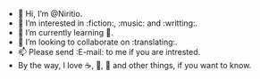 - 👋 Hi, I’m @Niritio.
- 👀 I’m interested in :fiction:, :music: and :writting:.
- 🌱 I’m currently learning :guitar:.
- 💞️ I’m looking to collaborate on :translating:.
- 📫 Please send :E-mail: to me if you are intrested.
- By the way, I love :coffee:, :pizza:, :sandwich: and other things, if you want to know.
<!---
Niritio/Niritio is a ✨ special ✨ repository because its `README.md` (this file) appears on your GitHub profile.
You can click the Preview link to take a look at your changes.
--->
